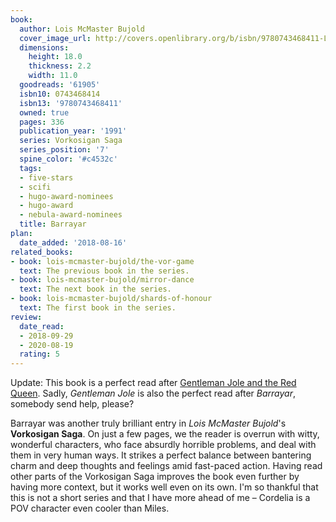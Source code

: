 ```yaml
---
book:
  author: Lois McMaster Bujold
  cover_image_url: http://covers.openlibrary.org/b/isbn/9780743468411-L.jpg
  dimensions:
    height: 18.0
    thickness: 2.2
    width: 11.0
  goodreads: '61905'
  isbn10: 0743468414
  isbn13: '9780743468411'
  owned: true
  pages: 336
  publication_year: '1991'
  series: Vorkosigan Saga
  series_position: '7'
  spine_color: '#c4532c'
  tags:
  - five-stars
  - scifi
  - hugo-award-nominees
  - hugo-award
  - nebula-award-nominees
  title: Barrayar
plan:
  date_added: '2018-08-16'
related_books:
- book: lois-mcmaster-bujold/the-vor-game
  text: The previous book in the series.
- book: lois-mcmaster-bujold/mirror-dance
  text: The next book in the series.
- book: lois-mcmaster-bujold/shards-of-honour
  text: The first book in the series.
review:
  date_read:
  - 2018-09-29
  - 2020-08-19
  rating: 5
---
```


Update: This book is a perfect read after [Gentleman Jole and the Red
Queen](https://books.rixx.de/lois-mcmaster-bujold/gentleman-jole-and-the-red-queen). Sadly, *Gentleman Jole* is also the
perfect read after *Barrayar*, somebody send help, please?

Barrayar was another truly brilliant entry in *Lois McMaster Bujold*'s **Vorkosigan Saga**. On just a few pages, we the
reader is overrun with witty, wonderful characters, who face absurdly horrible problems, and deal with them in very
human ways. It strikes a perfect balance between bantering charm and deep thoughts and feelings amid fast-paced action.
Having read other parts of the Vorkosigan Saga improves the book even further by having more context, but it works well
even on its own. I'm so thankful that this is not a short series and that I have more ahead of me – Cordelia is a POV
character even cooler than Miles.
